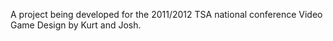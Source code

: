 A project being developed for the 2011/2012 TSA national conference Video Game Design by Kurt and Josh.
